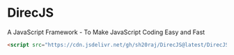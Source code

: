 # DirecJS
A JavaScript Framework - To Make JavaScript Coding Easy and Fast

```html
<script src="https://cdn.jsdelivr.net/gh/sh20raj/DirecJS@latest/DirecJS.js"></script>
```
